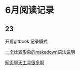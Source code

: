 # 6月阅读记录

## 23

开启gitbook 记录模式

[一个比较形象的makedown语法说明](https://www.jianshu.com/p/191d1e21f7ed)

[网页聊天工具很多啊](https://app.purechat.com/getting-started)
